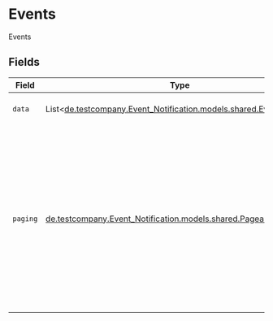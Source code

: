 # Events

Events


## Fields

| Field                                                                                                                                                                           | Type                                                                                                                                                                            | Required                                                                                                                                                                        | Description                                                                                                                                                                     |
| ------------------------------------------------------------------------------------------------------------------------------------------------------------------------------- | ------------------------------------------------------------------------------------------------------------------------------------------------------------------------------- | ------------------------------------------------------------------------------------------------------------------------------------------------------------------------------- | ------------------------------------------------------------------------------------------------------------------------------------------------------------------------------- |
| `data`                                                                                                                                                                          | List<[de.testcompany.Event_Notification.models.shared.Event](../../models/shared/Event.md)>                                                                                     | :heavy_check_mark:                                                                                                                                                              | Array of event notifications.                                                                                                                                                   |
| `paging`                                                                                                                                                                        | [de.testcompany.Event_Notification.models.shared.PageableResultInfo](../../models/shared/PageableResultInfo.md)                                                                 | :heavy_check_mark:                                                                                                                                                              | Cursor-based pagination to improve performance and minimize networks traffic, Pagination is enforced for operations<br/>that potentially could return a large collection of items.<br/> |
